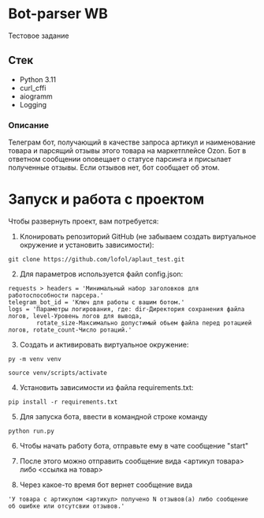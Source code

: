 # Bot-parser WB
Тестовое задание

## Стек
- Python 3.11
- curl_cffi
- aiogramm
- Logging

### Описание
Телеграм бот, получающий в качестве запроса артикул и наименование товара и парсящий 
отзывы этого товара на маркетплейсе Ozon.
Бот в ответном сообщении оповещает о статусе парсинга и присылает полученные отзывы.
Если отзывов нет, бот сообщает об этом. 

# Запуск и работа с проектом
Чтобы развернуть проект, вам потребуется:
1) Клонировать репозиторий GitHub (не забываем создать виртуальное окружение и установить зависимости):
```
git clone https://github.com/lofol/aplaut_test.git
```
2) Для параметров используется файл config.json:
```
requests > headers = 'Минимальный набор заголовков для работоспособности парсера.' 
telegram_bot_id = 'Ключ для работы с вашим ботом.'
logs = 'Параметры логирования, где: dir-Директория сохранения файла логов, level-Уровень логов для вывода,
        rotate_size-Максимально допустимый обьем файла перед ротацией логов, rotate_count-Число ротаций.'
```
3) Cоздать и активировать виртуальное окружение:
```
py -m venv venv
```
```
source venv/scripts/activate
```
4) Установить зависимости из файла requirements.txt:
```
pip install -r requirements.txt
```
5) Для запуска бота, ввести в командной строке команду
```
python run.py
```
6) Чтобы начать работу бота, отправьте ему в чате сообщение "start"

7) После этого можно отправить сообщение вида <артикул товара> либо <ссылка на товар>

8) Через какое-то время бот вернет сообщение вида 
```
'У товара c артикулом <артикул> получено N отзывов(а) либо сообщение об ошибке или отсутсвии отзывов.'
```

